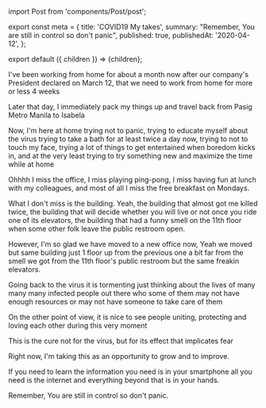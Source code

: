 import Post from 'components/Post/post';

export const meta = {
  title: 'COVID19 My takes',
  summary: "Remember, You are still in control so don't panic",
  published: true,
  publishedAt: '2020-04-12',
};

export default ({ children }) => <Post meta={meta}>{children}</Post>;

I've been working from home for about a month now after our company's President
declared on March 12, that we need to work from home for more or less 4 weeks

Later that day, I immediately pack my things up and travel back from Pasig Metro Manila
to Isabela

Now, I'm here at home trying not to panic, trying to educate myself about the virus
trying to take a bath for at least twice a day now, trying to not to touch my
face, trying a lot of things to get entertained when boredom kicks in, and at
the very least trying to try something new and maximize the time while at home

Ohhhh I miss the office, I miss playing ping-pong, I miss having fun at lunch
with my colleagues, and most of all I miss the free breakfast on Mondays.

What I don't miss is the building. Yeah, the building that almost got me killed
twice, the building that will decide whether you will live or not once you ride one of
its elevators, the building that had a funny smell on the 11th floor when some other folk leave
the public restroom open.

However, I'm so glad we have moved to a new office now, Yeah we moved but same
building just 1 floor up from the previous one a bit far from the smell we got
from the 11th floor's public restroom but the same freakin elevators.

Going back to the virus it is tormenting just thinking about the lives of many many many infected
people out there who some of them may not have enough resources or may not have
someone to take care of them

On the other point of view, it is nice to see people uniting, protecting and loving
each other during this very moment

This is the cure not for the virus, but for its effect that implicates fear

Right now, I'm taking this as an opportunity to grow and to improve.

If you need to learn the information you need is in your smartphone all you
need is the internet and everything beyond that is in your hands.

Remember, You are still in control so don't panic.
